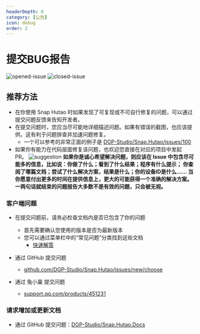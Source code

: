 ```yaml
---
headerDepth: 0
category: [公告]
icon: debug
order: 2
---
```


# 提交BUG报告

![opened-issue](https://img.shields.io/github/issues/DGP-Studio/Snap.Hutao?style=for-the-badge)
![closed-issue](https://img.shields.io/github/issues-closed/DGP-Studio/Snap.Hutao?style=for-the-badge&color=blue)

## 推荐方法

- 在你使用 Snap Hutao 时如果发现了可复现或不可自行修复的问题，可以通过提交问题反馈来告知开发者。
- 在提交问题时，您应当尽可能地详细描述问题。如果有错误的截图，也应该提供。这有利于问题排查并加速问题修复。
  - 一个可以参考的非常正面的例子是 [DGP-Studio/Snap.Hutao/issues/100](https://github.com/DGP-Studio/Snap.Hutao/issues/100)
- 如果你有能力在代码层面修复该问题，也欢迎您直接在对应的项目中发起 PR。
  ![suggestion](https://img.alicdn.com/imgextra/i3/1797064093/O1CN01jXBMbe1g6du15k9kx_!!1797064093.jpg)
**如果你是诚心希望解决问题，则应该在 Issue 中包含尽可能多的信息，比如说：你做了什么；看到了什么结果；程序有什么提示；
你查阅了哪篇文档；尝试了什么解决方案，结果是什么；你的设备ID是什么…… 当你愿意付出更多的时间在提供信息上，更大的可能获得一个准确的解决方案。
一两句话就结束的问题报告大多数不是有效的问题，只会被无视。**

### 客户端问题
  - 在提交问题前，请务必检查文档内是否已包含了你的问题
    - 首先需要确认您使用的版本是否为最新版本
    - 您可以通过菜单栏中的“常见问题”分类找到这些文档
      - [快速解答](/advanced/FAQ.md)

  - 通过 GitHub 提交问题 <Badge text="推荐" type="tip" /> 
    - [github.com/DGP-Studio/Snap.Hutao/issues/new/choose](https://github.com/DGP-Studio/Snap.Hutao/issues/new/choose)
  - 通过 兔小巢 提交问题
    - [support.qq.com/products/451231](https://support.qq.com/products/451231)

### 请求增加或更新文档
  - 通过 GitHub 提交问题：[DGP-Studio/Snap.Hutao.Docs](https://github.com/DGP-Studio/Snap.Hutao.Docs/issues/new/choose)